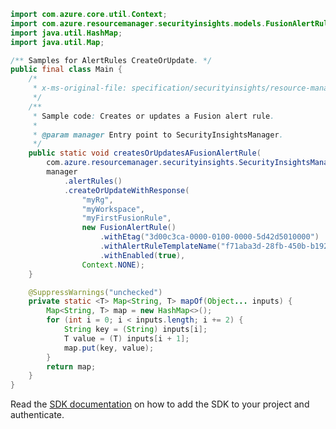 ```java
import com.azure.core.util.Context;
import com.azure.resourcemanager.securityinsights.models.FusionAlertRule;
import java.util.HashMap;
import java.util.Map;

/** Samples for AlertRules CreateOrUpdate. */
public final class Main {
    /*
     * x-ms-original-file: specification/securityinsights/resource-manager/Microsoft.SecurityInsights/preview/2021-09-01-preview/examples/alertRules/CreateFusionAlertRule.json
     */
    /**
     * Sample code: Creates or updates a Fusion alert rule.
     *
     * @param manager Entry point to SecurityInsightsManager.
     */
    public static void createsOrUpdatesAFusionAlertRule(
        com.azure.resourcemanager.securityinsights.SecurityInsightsManager manager) {
        manager
            .alertRules()
            .createOrUpdateWithResponse(
                "myRg",
                "myWorkspace",
                "myFirstFusionRule",
                new FusionAlertRule()
                    .withEtag("3d00c3ca-0000-0100-0000-5d42d5010000")
                    .withAlertRuleTemplateName("f71aba3d-28fb-450b-b192-4e76a83015c8")
                    .withEnabled(true),
                Context.NONE);
    }

    @SuppressWarnings("unchecked")
    private static <T> Map<String, T> mapOf(Object... inputs) {
        Map<String, T> map = new HashMap<>();
        for (int i = 0; i < inputs.length; i += 2) {
            String key = (String) inputs[i];
            T value = (T) inputs[i + 1];
            map.put(key, value);
        }
        return map;
    }
}
```

Read the [SDK documentation](https://github.com/Azure/azure-sdk-for-java/blob/azure-resourcemanager-securityinsights_1.0.0-beta.1/sdk/securityinsights/azure-resourcemanager-securityinsights/README.md) on how to add the SDK to your project and authenticate.
